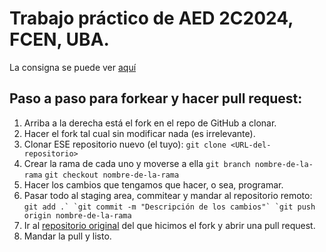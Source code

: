 # Trabajo práctico de AED 2C2024, FCEN, UBA.
La consigna se puede ver [aquí](https://campus.exactas.uba.ar/pluginfile.php/581362/mod_resource/content/9/enunciado.pdf)

## Paso a paso para forkear y hacer pull request:
1. Arriba a la derecha está el fork en el repo de GitHub a clonar.
2. Hacer el fork tal cual sin modificar nada (es irrelevante).
3. Clonar ESE repositorio nuevo (el tuyo):
`git clone <URL-del-repositorio>`
4. Crear la rama de cada uno y moverse a ella
`git branch nombre-de-la-rama`
`git checkout nombre-de-la-rama`
5. Hacer los cambios que tengamos que hacer, o sea, programar.
6. Pasar todo al staging area, commitear y mandar al repositorio remoto:
```git add .`
`git commit -m "Descripción de los cambios"`
`git push origin nombre-de-la-rama```
7. Ir al [repositorio original](https://github.com/Roussineau/BestEffort) del que hicimos el fork y abrir una pull request.
8. Mandar la pull y listo.
